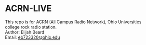 # ACRN-LIVE
This repo is for ACRN (All Campus Radio Network), Ohio Universities college rock radio station.\
Author: Elijah Beard \
Email: [eb723320\@ohio.edu](mailto:eb723320@ohio.edu) 
